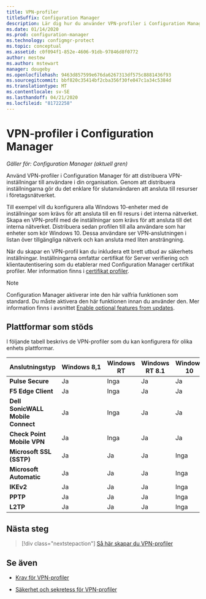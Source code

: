```yaml
---
title: VPN-profiler
titleSuffix: Configuration Manager
description: Lär dig hur du använder VPN-profiler i Configuration Manager för att distribuera VPN-inställningar till användare i din organisation.
ms.date: 01/14/2020
ms.prod: configuration-manager
ms.technology: configmgr-protect
ms.topic: conceptual
ms.assetid: c0f094f1-852e-4606-91db-97846d8f0772
author: mestew
ms.author: mstewart
manager: dougeby
ms.openlocfilehash: 9463d857599e676da6267313df575c8881436f93
ms.sourcegitcommit: bbf820c35414bf2cba356f30fe047c1a34c5384d
ms.translationtype: MT
ms.contentlocale: sv-SE
ms.lasthandoff: 04/21/2020
ms.locfileid: "81722258"
---
```

# <a name="vpn-profiles-in-configuration-manager"></a>VPN-profiler i Configuration Manager

*Gäller för: Configuration Manager (aktuell gren)*

<!--1283610-->
Använd VPN-profiler i Configuration Manager för att distribuera VPN-inställningar till användare i din organisation. Genom att distribuera inställningarna gör du det enklare för slutanvändaren att ansluta till resurser i företagsnätverket.  

Till exempel vill du konfigurera alla Windows 10-enheter med de inställningar som krävs för att ansluta till en fil resurs i det interna nätverket. Skapa en VPN-profil med de inställningar som krävs för att ansluta till det interna nätverket. Distribuera sedan profilen till alla användare som har enheter som kör Windows 10. Dessa användare ser VPN-anslutningen i listan över tillgängliga nätverk och kan ansluta med liten ansträngning.

När du skapar en VPN-profil kan du inkludera ett brett utbud av säkerhets inställningar. Inställningarna omfattar certifikat för Server verifiering och klientautentisering som du etablerar med Configuration Manager certifikat profiler. Mer information finns i [certifikat profiler](introduction-to-certificate-profiles.md).

> [!Note]
> Configuration Manager aktiverar inte den här valfria funktionen som standard. Du måste aktivera den här funktionen innan du använder den. Mer information finns i avsnittet [Enable optional features from updates](../../core/servers/manage/install-in-console-updates.md#bkmk_options).<!--505213-->  

## <a name="supported-platforms"></a>Plattformar som stöds

I följande tabell beskrivs de VPN-profiler som du kan konfigurera för olika enhets plattformar.

|Anslutningstyp|Windows 8,1|Windows RT|Windows RT 8.1|Windows 10|
|---------------|-----------|----------|--------------|----------|
|**Pulse Secure**|Ja|Inga|Ja|Ja|
|**F5 Edge Client**|Ja|Inga|Ja|Ja|
|**Dell SonicWALL Mobile Connect**|Ja|Inga|Ja|Ja|
|**Check Point Mobile VPN**|Ja|Inga|Ja|Ja|
|**Microsoft SSL (SSTP)**|Ja|Ja|Ja|Inga|
|**Microsoft Automatic**|Ja|Ja|Ja|Inga|
|**IKEv2**|Ja|Ja|Ja|Inga|
|**PPTP**|Ja|Ja|Ja|Inga|
|**L2TP**|Ja|Ja|Ja|Inga|

## <a name="next-step"></a>Nästa steg

> [!div class="nextstepaction"]
> [Så här skapar du VPN-profiler](create-vpn-profiles.md)

## <a name="see-also"></a>Se även

- [Krav för VPN-profiler](../plan-design/prerequisites-for-wifi-vpn-profiles.md)

- [Säkerhet och sekretess för VPN-profiler](../plan-design/security-and-privacy-for-wifi-vpn-profiles.md)
